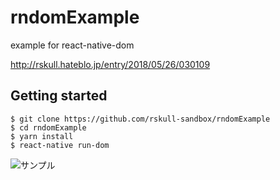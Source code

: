 # rndomExample

example for react-native-dom

http://rskull.hateblo.jp/entry/2018/05/26/030109

## Getting started

```
$ git clone https://github.com/rskull-sandbox/rndomExample
$ cd rndomExample
$ yarn install
$ react-native run-dom
```

<img alt="サンプル" src="https://cdn-ak.f.st-hatena.com/images/fotolife/r/rskull/20180526/20180526024317.gif">

